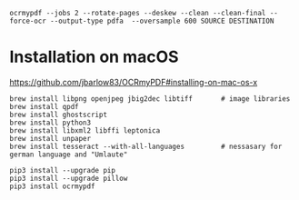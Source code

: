 
```
ocrmypdf --jobs 2 --rotate-pages --deskew --clean --clean-final --force-ocr --output-type pdfa  --oversample 600 SOURCE DESTINATION
```

# Installation on macOS
<https://github.com/jbarlow83/OCRmyPDF#installing-on-mac-os-x>
```
brew install libpng openjpeg jbig2dec libtiff     	# image libraries
brew install qpdf
brew install ghostscript
brew install python3
brew install libxml2 libffi leptonica
brew install unpaper
brew install tesseract --with-all-languages 		# nessasary for german language and "Umlaute"

pip3 install --upgrade pip
pip3 install --upgrade pillow
pip3 install ocrmypdf
```